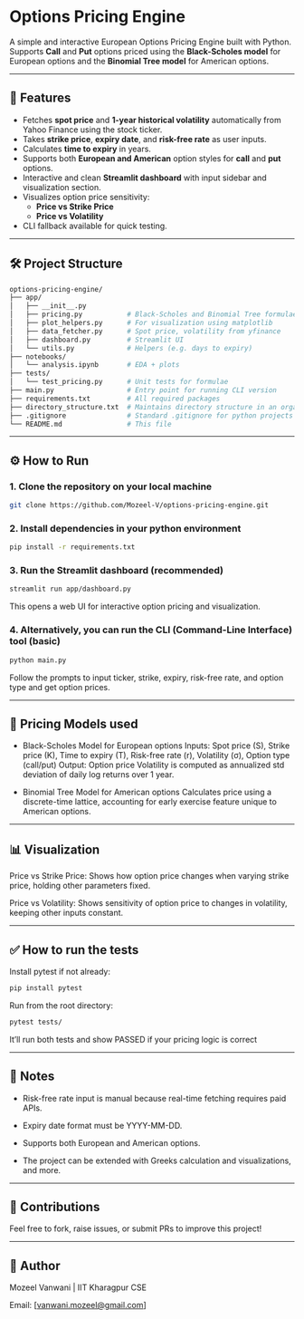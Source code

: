 # Options Pricing Engine

A simple and interactive European Options Pricing Engine built with Python.  
Supports **Call** and **Put** options priced using the **Black-Scholes model** for European options and the **Binomial Tree model** for American options.

---

## 🚀 Features

- Fetches **spot price** and **1-year historical volatility** automatically from Yahoo Finance using the stock ticker.
- Takes **strike price**, **expiry date**, and **risk-free rate** as user inputs.
- Calculates **time to expiry** in years.
- Supports both **European and American** option styles for **call** and **put** options.
- Interactive and clean **Streamlit dashboard** with input sidebar and visualization section.
- Visualizes option price sensitivity:
    - **Price vs Strike Price**
    - **Price vs Volatility**
- CLI fallback available for quick testing.

---

## 🛠️ Project Structure

```bash
options-pricing-engine/
├── app/
│   ├── __init__.py
│   ├── pricing.py           # Black-Scholes and Binomial Tree formulae
│   ├── plot_helpers.py      # For visualization using matplotlib
│   ├── data_fetcher.py      # Spot price, volatility from yfinance
│   ├── dashboard.py         # Streamlit UI
│   └── utils.py             # Helpers (e.g. days to expiry)
├── notebooks/
│   └── analysis.ipynb       # EDA + plots
├── tests/
│   └── test_pricing.py      # Unit tests for formulae
├── main.py                  # Entry point for running CLI version
├── requirements.txt         # All required packages
├── directory_structure.txt  # Maintains directory structure in an organized way
├── .gitignore               # Standard .gitignore for python projects
└── README.md                # This file
```

---

## ⚙️ How to Run

### 1. Clone the repository on your local machine
```bash
git clone https://github.com/Mozeel-V/options-pricing-engine.git
```

### 2. Install dependencies in your python environment
```bash
pip install -r requirements.txt
```

### 3. Run the Streamlit dashboard (recommended)
```bash
streamlit run app/dashboard.py
```
This opens a web UI for interactive option pricing and visualization.

### 4. Alternatively, you can run the CLI (Command-Line Interface) tool (basic)
```bash
python main.py
```
Follow the prompts to input ticker, strike, expiry, risk-free rate, and option type and get option prices.

---

## 🧮 Pricing Models used

- Black-Scholes Model for European options
Inputs: Spot price (S), Strike price (K), Time to expiry (T), Risk-free rate (r), Volatility (σ), Option type (call/put)
Output: Option price
Volatility is computed as annualized std deviation of daily log returns over 1 year.

- Binomial Tree Model for American options
Calculates price using a discrete-time lattice, accounting for early exercise feature unique to American options.

---

## 📊 Visualization

Price vs Strike Price: Shows how option price changes when varying strike price, holding other parameters fixed.

Price vs Volatility: Shows sensitivity of option price to changes in volatility, keeping other inputs constant.

---

## ✅ How to run the tests

Install pytest if not already:
```bash
pip install pytest
```
Run from the root directory:
```bash
pytest tests/
```
It’ll run both tests and show PASSED if your pricing logic is correct

---

## 🔗 Notes

- Risk-free rate input is manual because real-time fetching requires paid APIs.

- Expiry date format must be YYYY-MM-DD.

- Supports both European and American options.

- The project can be extended with Greeks calculation and visualizations, and more.

---

## 🤝 Contributions

Feel free to fork, raise issues, or submit PRs to improve this project!

---

## 📝 Author
Mozeel Vanwani | IIT Kharagpur CSE

Email: [vanwani.mozeel@gmail.com]